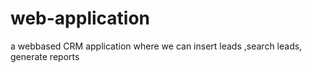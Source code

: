 # web-application
a webbased CRM application where we can insert leads ,search leads, generate reports


